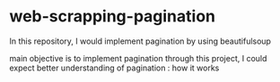 # web-scrapping-pagination
In this repository, I would implement pagination by using beautifulsoup 

main objective is to implement pagination 
through this project, I could expect better understanding of pagination : how it works 
